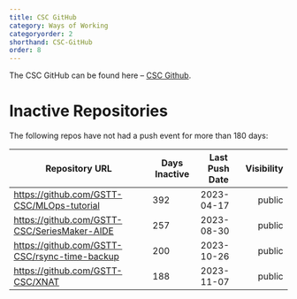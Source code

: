 ```yaml
---
title: CSC GitHub
category: Ways of Working
categoryorder: 2
shorthand: CSC-GitHub
order: 8
---
```


The CSC GitHub can be found here – <a href="https://github.com/GSTT-CSC/">CSC Github</a>.

# Inactive Repositories

The following repos have not had a push event for more than 180 days:

| Repository URL | Days Inactive | Last Push Date | Visibility |
| --- | --- | --- | ---: |
| https://github.com/GSTT-CSC/MLOps-tutorial | 392 | 2023-04-17 | public |
| https://github.com/GSTT-CSC/SeriesMaker-AIDE | 257 | 2023-08-30 | public |
| https://github.com/GSTT-CSC/rsync-time-backup | 200 | 2023-10-26 | public |
| https://github.com/GSTT-CSC/XNAT | 188 | 2023-11-07 | public |
